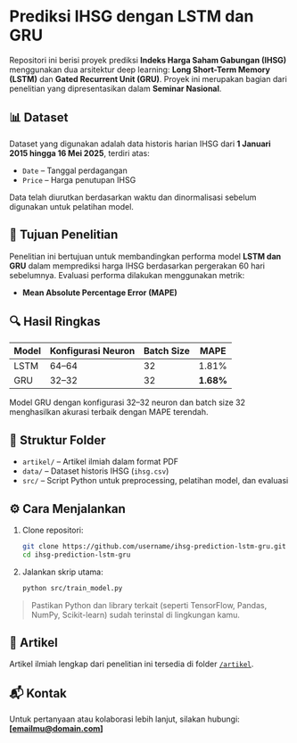 # Prediksi IHSG dengan LSTM dan GRU

Repositori ini berisi proyek prediksi **Indeks Harga Saham Gabungan (IHSG)** menggunakan dua arsitektur deep learning: **Long Short-Term Memory (LSTM)** dan **Gated Recurrent Unit (GRU)**. Proyek ini merupakan bagian dari penelitian yang dipresentasikan dalam **Seminar Nasional**.

## 📊 Dataset

Dataset yang digunakan adalah data historis harian IHSG dari **1 Januari 2015 hingga 16 Mei 2025**, terdiri atas:
- `Date` – Tanggal perdagangan
- `Price` – Harga penutupan IHSG

Data telah diurutkan berdasarkan waktu dan dinormalisasi sebelum digunakan untuk pelatihan model.

## 🧠 Tujuan Penelitian

Penelitian ini bertujuan untuk membandingkan performa model **LSTM dan GRU** dalam memprediksi harga IHSG berdasarkan pergerakan 60 hari sebelumnya. Evaluasi performa dilakukan menggunakan metrik:
- **Mean Absolute Percentage Error (MAPE)**

## 🔍 Hasil Ringkas

| Model | Konfigurasi Neuron | Batch Size | MAPE    |
|-------|--------------------|------------|---------|
| LSTM  | 64–64              | 32         | 1.81%   |
| GRU   | 32–32              | 32         | **1.68%** |

Model GRU dengan konfigurasi 32–32 neuron dan batch size 32 menghasilkan akurasi terbaik dengan MAPE terendah.

## 📁 Struktur Folder

- `artikel/` – Artikel ilmiah dalam format PDF
- `data/` – Dataset historis IHSG (`ihsg.csv`)
- `src/` – Script Python untuk preprocessing, pelatihan model, dan evaluasi

## ⚙️ Cara Menjalankan

1. Clone repositori:
   ```bash
   git clone https://github.com/username/ihsg-prediction-lstm-gru.git
   cd ihsg-prediction-lstm-gru
   ```

2. Jalankan skrip utama:
   ```bash
   python src/train_model.py
   ```

> Pastikan Python dan library terkait (seperti TensorFlow, Pandas, NumPy, Scikit-learn) sudah terinstal di lingkungan kamu.

## 📄 Artikel

Artikel ilmiah lengkap dari penelitian ini tersedia di folder [`/artikel`](./artikel).

## 📬 Kontak

Untuk pertanyaan atau kolaborasi lebih lanjut, silakan hubungi:
**[emailmu@domain.com]**
